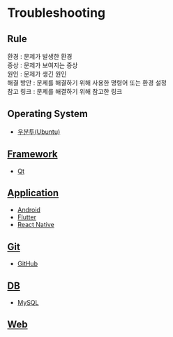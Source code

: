 # Troubleshooting

## Rule
환경 : 문제가 발생한 환경
<br>
증상 : 문제가 보여지는 증상
<br>
원인 : 문제가 생긴 원인
<br>
해결 방안 : 문제를 해결하기 위해 사용한 명령어 또는 환경 설정
<br>
참고 링크 : 문제를 해결하기 위해 참고한 링크

## Operating System
<ul>
<li><a href="https://github.com/JeHeeYu/Troubleshooting-Guide/tree/main/OperatingSystem/Ubuntu" target="_blank">우분투(Ubuntu)</li>
</ul>

## Framework
<ul>
<li><a href="https://github.com/JeHeeYu/Troubleshooting-Guide/tree/main/FrameWork/Qt" target="_blank">Qt</li>
</ul>

## Application
<ul>
  <li><a href="https://github.com/JeHeeYu/Troubleshooting-Guide/tree/main/Application/Android" target="_blank">Android</li>
    <li><a href="https://github.com/JeHeeYu/Troubleshooting-Guide/tree/main/Application/Flutter" target="_blank">Flutter</li>
      <li><a href="https://github.com/JeHeeYu/Troubleshooting-Guide/tree/main/Application/React-Native" target="_blank">React Native</li>
</ul>

## Git
<ul>
  <li><a href="https://github.com/JeHeeYu/Troubleshooting-Guide/tree/main/Git/GitHub" target="_blank">GitHub</li>
</ul>

## DB
<ul>
<li><a href="https://github.com/JeHeeYu/Troubleshooting-Guide/tree/main/DB/MySQL" target="_blank">MySQL</li>
</ul>

## Web

